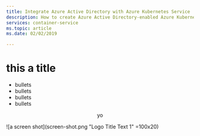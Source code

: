 ```yaml
---
title: Integrate Azure Active Directory with Azure Kubernetes Service
description: How to create Azure Active Directory-enabled Azure Kubernetes Service (AKS) clusters
services: container-service
ms.topic: article
ms.date: 02/02/2019

---
```



# this a title

- bullets
- bullets
- bullets
- bullets

<div align="center">yo</div>

![a screen shot](screen-shot.png "Logo Title Text 1" =100x20)


